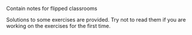 Contain notes for flipped classrooms

Solutions to some exercises are provided. Try not to read them if you are working on the exercises for the first time.
